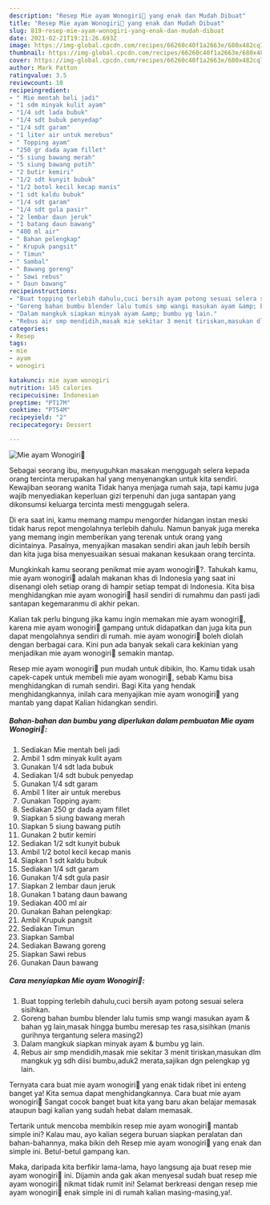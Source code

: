 ```yaml
---
description: "Resep Mie ayam Wonogiri🍜 yang enak dan Mudah Dibuat"
title: "Resep Mie ayam Wonogiri🍜 yang enak dan Mudah Dibuat"
slug: 819-resep-mie-ayam-wonogiri-yang-enak-dan-mudah-dibuat
date: 2021-02-21T19:21:26.693Z
image: https://img-global.cpcdn.com/recipes/66260c40f1a2663e/680x482cq70/mie-ayam-wonogiri🍜-foto-resep-utama.jpg
thumbnail: https://img-global.cpcdn.com/recipes/66260c40f1a2663e/680x482cq70/mie-ayam-wonogiri🍜-foto-resep-utama.jpg
cover: https://img-global.cpcdn.com/recipes/66260c40f1a2663e/680x482cq70/mie-ayam-wonogiri🍜-foto-resep-utama.jpg
author: Mark Patton
ratingvalue: 3.5
reviewcount: 10
recipeingredient:
- " Mie mentah beli jadi"
- "1 sdm minyak kulit ayam"
- "1/4 sdt lada bubuk"
- "1/4 sdt bubuk penyedap"
- "1/4 sdt garam"
- "1 liter air untuk merebus"
- " Topping ayam"
- "250 gr dada ayam fillet"
- "5 siung bawang merah"
- "5 siung bawang putih"
- "2 butir kemiri"
- "1/2 sdt kunyit bubuk"
- "1/2 botol kecil kecap manis"
- "1 sdt kaldu bubuk"
- "1/4 sdt garam"
- "1/4 sdt gula pasir"
- "2 lembar daun jeruk"
- "1 batang daun bawang"
- "400 ml air"
- " Bahan pelengkap"
- " Krupuk pangsit"
- " Timun"
- " Sambal"
- " Bawang goreng"
- " Sawi rebus"
- " Daun bawang"
recipeinstructions:
- "Buat topping terlebih dahulu,cuci bersih ayam potong sesuai selera sisihkan."
- "Goreng bahan bumbu blender lalu tumis smp wangi masukan ayam &amp; bahan yg lain,masak hingga bumbu meresap tes rasa,sisihkan (manis gurihnya tergantung selera masing2)"
- "Dalam mangkuk siapkan minyak ayam &amp; bumbu yg lain."
- "Rebus air smp mendidih,masak mie sekitar 3 menit tiriskan,masukan dlm mangkuk yg sdh diisi bumbu,aduk2 merata,sajikan dgn pelengkap yg lain."
categories:
- Resep
tags:
- mie
- ayam
- wonogiri

katakunci: mie ayam wonogiri 
nutrition: 145 calories
recipecuisine: Indonesian
preptime: "PT17M"
cooktime: "PT54M"
recipeyield: "2"
recipecategory: Dessert

---
```



![Mie ayam Wonogiri🍜](https://img-global.cpcdn.com/recipes/66260c40f1a2663e/680x482cq70/mie-ayam-wonogiri🍜-foto-resep-utama.jpg)

Sebagai seorang ibu, menyuguhkan masakan menggugah selera kepada orang tercinta merupakan hal yang menyenangkan untuk kita sendiri. Kewajiban seorang  wanita Tidak hanya menjaga rumah saja, tapi kamu juga wajib menyediakan keperluan gizi terpenuhi dan juga santapan yang dikonsumsi keluarga tercinta mesti menggugah selera.

Di era  saat ini, kamu memang mampu mengorder hidangan instan meski tidak harus repot mengolahnya terlebih dahulu. Namun banyak juga mereka yang memang ingin memberikan yang terenak untuk orang yang dicintainya. Pasalnya, menyajikan masakan sendiri akan jauh lebih bersih dan kita juga bisa menyesuaikan sesuai makanan kesukaan orang tercinta. 



Mungkinkah kamu seorang penikmat mie ayam wonogiri🍜?. Tahukah kamu, mie ayam wonogiri🍜 adalah makanan khas di Indonesia yang saat ini disenangi oleh setiap orang di hampir setiap tempat di Indonesia. Kita bisa menghidangkan mie ayam wonogiri🍜 hasil sendiri di rumahmu dan pasti jadi santapan kegemaranmu di akhir pekan.

Kalian tak perlu bingung jika kamu ingin memakan mie ayam wonogiri🍜, karena mie ayam wonogiri🍜 gampang untuk didapatkan dan juga kita pun dapat mengolahnya sendiri di rumah. mie ayam wonogiri🍜 boleh diolah dengan berbagai cara. Kini pun ada banyak sekali cara kekinian yang menjadikan mie ayam wonogiri🍜 semakin mantap.

Resep mie ayam wonogiri🍜 pun mudah untuk dibikin, lho. Kamu tidak usah capek-capek untuk membeli mie ayam wonogiri🍜, sebab Kamu bisa menghidangkan di rumah sendiri. Bagi Kita yang hendak menghidangkannya, inilah cara menyajikan mie ayam wonogiri🍜 yang mantab yang dapat Kalian hidangkan sendiri.

<!--inarticleads1-->

##### Bahan-bahan dan bumbu yang diperlukan dalam pembuatan Mie ayam Wonogiri🍜:

1. Sediakan  Mie mentah beli jadi
1. Ambil 1 sdm minyak kulit ayam
1. Gunakan 1/4 sdt lada bubuk
1. Sediakan 1/4 sdt bubuk penyedap
1. Gunakan 1/4 sdt garam
1. Ambil 1 liter air untuk merebus
1. Gunakan  Topping ayam:
1. Sediakan 250 gr dada ayam fillet
1. Siapkan 5 siung bawang merah
1. Siapkan 5 siung bawang putih
1. Gunakan 2 butir kemiri
1. Sediakan 1/2 sdt kunyit bubuk
1. Ambil 1/2 botol kecil kecap manis
1. Siapkan 1 sdt kaldu bubuk
1. Sediakan 1/4 sdt garam
1. Gunakan 1/4 sdt gula pasir
1. Siapkan 2 lembar daun jeruk
1. Gunakan 1 batang daun bawang
1. Sediakan 400 ml air
1. Gunakan  Bahan pelengkap:
1. Ambil  Krupuk pangsit
1. Sediakan  Timun
1. Siapkan  Sambal
1. Sediakan  Bawang goreng
1. Siapkan  Sawi rebus
1. Gunakan  Daun bawang




<!--inarticleads2-->

##### Cara menyiapkan Mie ayam Wonogiri🍜:

1. Buat topping terlebih dahulu,cuci bersih ayam potong sesuai selera sisihkan.
1. Goreng bahan bumbu blender lalu tumis smp wangi masukan ayam &amp; bahan yg lain,masak hingga bumbu meresap tes rasa,sisihkan (manis gurihnya tergantung selera masing2)
1. Dalam mangkuk siapkan minyak ayam &amp; bumbu yg lain.
1. Rebus air smp mendidih,masak mie sekitar 3 menit tiriskan,masukan dlm mangkuk yg sdh diisi bumbu,aduk2 merata,sajikan dgn pelengkap yg lain.




Ternyata cara buat mie ayam wonogiri🍜 yang enak tidak ribet ini enteng banget ya! Kita semua dapat menghidangkannya. Cara buat mie ayam wonogiri🍜 Sangat cocok banget buat kita yang baru akan belajar memasak ataupun bagi kalian yang sudah hebat dalam memasak.

Tertarik untuk mencoba membikin resep mie ayam wonogiri🍜 mantab simple ini? Kalau mau, ayo kalian segera buruan siapkan peralatan dan bahan-bahannya, maka bikin deh Resep mie ayam wonogiri🍜 yang enak dan simple ini. Betul-betul gampang kan. 

Maka, daripada kita berfikir lama-lama, hayo langsung aja buat resep mie ayam wonogiri🍜 ini. Dijamin anda gak akan menyesal sudah buat resep mie ayam wonogiri🍜 nikmat tidak rumit ini! Selamat berkreasi dengan resep mie ayam wonogiri🍜 enak simple ini di rumah kalian masing-masing,ya!.

